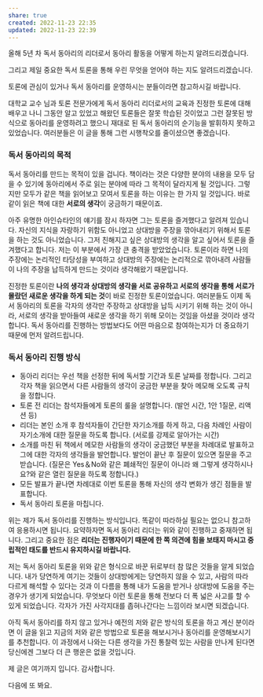 ```yaml
---
share: true
created: 2022-11-23 22:35
updated: 2022-11-23 22:39
---
```


올해 5년 차 독서 동아리의 리더로서 동아리 활동을 어떻게 하는지 알려드리겠습니다.

그리고 제일 중요한 독서 토론을 통해 우린 무엇을 얻어야 하는 지도 알려드리겠습니다.

토론에 관심이 있거나 독서 동아리를 운영하시는 분들이라면 참고하시길 바랍니다.

대학교 교수 님과 토론 전문가에게 독서 동아리 리더로서의 교육과 진정한 토론에 대해 배우고 나니 그동안 알고 있었고 해왔던 토론들은 잘못 학습된 것이었고 그런 잘못된 방식으로 동아리를 운영하려고 했으니 재대로 된 독서 동아리의 순기능을 발휘하지 못하고 있었습니다. 여러분들은 이 글을 통해 그런 시행착오를 줄이셨으면 좋겠습니다.

### 독서 동아리의 목적

독서 동아리를 만드는 목적이 있을 겁니다. 책이라는 것은 다양한 분야의 내용을 모두 담을 수 있기에 동아리에서 주로 읽는 분야에 따라 그 목적이 달라지게 될 것입니다. 그렇지만 모두가 같은 책을 읽어보고 모여서 토론을 하는 이유는 한 가지 일 것입니다. 바로 같이 읽은 책에 대한 **서로의 생각**이 궁금하기 때문이죠. 

아주 유명한 아인슈타인의 얘기를 잠시 하자면 그는 토론을 즐겨했다고 알려져 있습니다. 자신의 지식을 자랑하기 위함도 아니었고 상대방을 주장을 깎아내리기 위해서 토론을 하는 것도 아니었습니다. 그저 친해지고 싶은 상대방의 생각을 알고 싶어서 토론을 즐겨했다고 합니다. 저는 이 부분에서 가장 큰 충격을 받았었습니다. 토론이라 하면 나의 주장에는 논리적인 타당성을 부여하고 상대방의 주장에는 논리적으로 깎아내려 사람들이 나의 주장을 납득하게 만드는 것이라 생각해왔기 때문입니다. 

진정한 토론이란 **나의 생각과 상대방의 생각을 서로 공유하고 서로의 생각을 통해 서로가 몰랐던 새로운 생각을 하게 되는 것**이 바로 진정한 토론이었습니다. 여러분들도 이제 독서 동아리의 토론을 각자의 생각만 주장하고 상대방을 납득 시키기 위해 하는 것이 아니라, 서로의 생각을 받아들여 새로운 생각을 하기 위해 모이는 것임을 아셨을 것이라 생각합니다. 독서 동아리를 진행하는 방법보다도 어떤 마음으로 참여하는지가 더 중요하기 때문에 먼저 알려드립니다.

### 독서 동아리 진행 방식

-   동아리 리더는 우선 책을 선정한 뒤에 독서할 기간과 토론 날짜를 정합니다. 그리고 각자 책을 읽으면서 다른 사람들의 생각이 궁금한 부분을 찾아 메모해 오도록 규칙을 정합니다.
-   토론 전 리더는 참석자들에게 토론의 룰을 설명합니다. (발언 시간, 1안 1질문, 리액션 등)
-   리더는 본인 소개 후 참석자들이 간단한 자기소개를 하게 하고, 다음 차례인 사람이 자기소개에 대한 질문을 하도록 합니다. (서로를 강제로 알아가는 시간)
-   소개를 마친 뒤 책에서 메모한 사람들의 생각이 궁금했던 부분을 차례대로 발표하고 그에 대한 각자의 생각들을 발언합니다. 발언이 끝난 후 질문이 있으면 질문을 주고 받습니다. (질문은 Yes＆No와 같은 폐쇄적인 질문이 아니라 왜 그렇게 생각하시나요?와 같은 열린 질문을 하도록 정합니다.)
-   모든 발표가 끝나면 차례대로 이번 토론을 통해 자신의 생각 변화가 생긴 점들을 발표합니다.
-   독서 동아리 토론을 마칩니다.

위는 제가 독서 동아리를 진행하는 방식입니다. 똑같이 따라하실 필요는 없으니 참고하여 응용하시면 됩니다. 요약하자면 독서 동아리 리더는 위와 같이 진행하고 중재하면 됩니다. 그리고 중요한 점은 **리더는 진행자이기 때문에 한 쪽 의견에 힘을 보태지 마시고 중립적인 태도를 반드시 유지하시길 바랍니다.**

저는 독서 동아리 토론을 위와 같은 형식으로 바꾼 뒤로부터 참 많은 것들을 알게 되었습니다. 내가 당연하게 여기는 것들이 상대방에게는 당연하지 않을 수 있고, 사람의 따라 다르게 해석할 수 있다는 것과 이 다름을 통해 내가 도움을 받거나 상대방에 도움을 주는 경우가 생기게 되었습니다. 무엇보다 이런 토론을 통해 전보다 더 폭 넓은 사고를 할 수 있게 되었습니다. 각자가 가진 사각지대를 좁혀나간다는 느낌이라 보시면 되겠습니다.

아직 독서 동아리를 하지 않고 있거나 예전의 저와 같은 방식의 토론을 하고 계신 분이라면 이 글을 읽고 지금의 저와 같은 방법으로 토론을 해보시거나 동아리를 운영해보시기를 추천합니다. 이 과정에서 나와는 다른 생각을 가진 통찰력 있는 사람을 만나게 된다면 당신에겐 그보다 더 큰 행운은 없을 것입니다.

제 글은 여기까지 입니다. 감사합니다.

다음에 또 봐요.